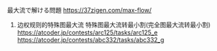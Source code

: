 最大流で解ける問題
https://37zigen.com/max-flow/

1. 边权规则的特殊图最大流
   特殊图最大流转最小割(完全图最大流转最小割)
   https://atcoder.jp/contests/arc125/tasks/arc125_e
   https://atcoder.jp/contests/abc332/tasks/abc332_g

